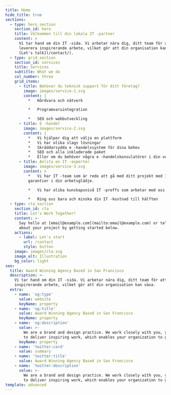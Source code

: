 ```yaml
---
title: Home
hide_title: true
sections:
  - type: hero_section
    section_id: hero
    title: Välkommen till din lokala IT -partner
    content: >
      Vi tar hand om din IT -sida. Vi arbetar nära dig, ditt team för att
      leverera inspirerande arbete, vilket gör att din organisation kan växa.
      [Let's talk](/contact/).
  - type: grid_section
    section_id: services
    title: Services
    subtitle: What we do
    col_number: three
    grid_items:
      - title: Behöver du teknisk support för ditt företag?
        image: images/service-1.svg
        content: |
          *   Hårdvara och nätverk

          *   Programvaruintegration

          *   SEO och webbutveckling
      - title: E -handel
        image: images/service-2.svg
        content: |
          *   Vi hjälper dig att välja en plattform
          *   Vi har olika slags lösningar
          *   Skräddarsydda e -handelssystem för dina behov
          *   SEO och alla inkluderade paket
          *   Eller om du behöver några e -handelskonsulatörer i din verksamhet
      - title: Anlita en IT -experter
        image: images/service-3.svg
        content: >
          *   Vi har IT -team som är redo att gå med ditt projekt med 100
          garantier i din arbetsglädje.

          *   Vi har olika kunskapsnivå IT -proffs som arbetar med oss

          *   Ring oss bara och minska din IT -kostnad till hälften
  - type: cta_section
    section_id: cta
    title: Let’s Work Together!
    content: >-
      Say hello at [email@example.com](mailto:email@example.com) or tell us more
      about your project by getting started below.
    actions:
      - label: Let's start
        url: /contact
        style: button
    image: images/cta.svg
    image_alt: Illustration
    bg_color: light
seo:
  title: Award Winning Agency Based in San Francisco
  description: >-
    Vi tar hand om din IT -sida. Vi arbetar nära dig, ditt team för att leverera
    inspirerande arbete, vilket gör att din organisation kan växa.
  extra:
    - name: 'og:type'
      value: website
      keyName: property
    - name: 'og:title'
      value: Award Winning Agency Based in San Francisco
      keyName: property
    - name: 'og:description'
      value: >-
        We are a brand and design practice. We work closely with you, your team
        to deliver inspiring work, which enables your organization to grow.
      keyName: property
    - name: 'twitter:card'
      value: summary
    - name: 'twitter:title'
      value: Award Winning Agency Based in San Francisco
    - name: 'twitter:description'
      value: >-
        We are a brand and design practice. We work closely with you, your team
        to deliver inspiring work, which enables your organization to grow.
template: advanced
---
```

